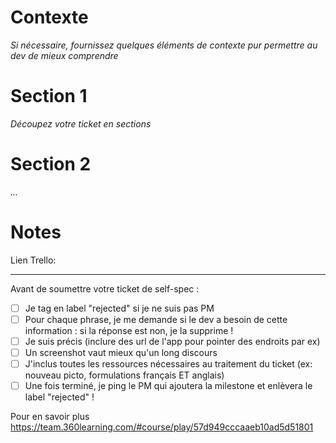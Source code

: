 # Contexte

*Si nécessaire, fournissez quelques éléments de contexte pur permettre au dev de mieux comprendre*

# Section 1

*Découpez votre ticket en sections*

# Section 2

*...* 

# Notes

Lien Trello:

--------

Avant de soumettre votre ticket de self-spec : 

- [ ] Je tag en label "rejected" si je ne suis pas PM
- [ ] Pour chaque phrase, je me demande si le dev a besoin de cette information : si la réponse est non, je la supprime !
- [ ] Je suis précis (inclure des url de l'app pour pointer des endroits par ex)
- [ ] Un screenshot vaut mieux qu'un long discours
- [ ] J'inclus toutes les ressources nécessaires au traitement du ticket (ex: nouveau picto, formulations français ET anglais)
- [ ] Une fois terminé, je ping le PM qui ajoutera la milestone et enlèvera le label "rejected" !

Pour en savoir plus https://team.360learning.com/#course/play/57d949cccaaeb10ad5d51801
